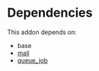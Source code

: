 # Dependencies

This addon depends on:

- base
- [mail](../../../../../oca-ocb-core/odoo-bringout-oca-ocb-mail)
- [queue_job](../../../../odoo-bringout-oca-queue-queue_job)
